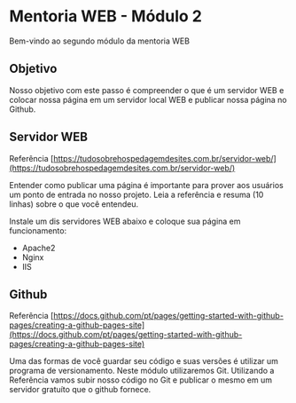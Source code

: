 # Mentoria WEB - Módulo 2
Bem-vindo ao segundo módulo da mentoria WEB

## Objetivo
Nosso objetivo com este passo é compreender o que é um servidor WEB e colocar nossa página em um servidor local WEB e publicar nossa página no Github.

## Servidor WEB
Referência [https://tudosobrehospedagemdesites.com.br/servidor-web/](https://tudosobrehospedagemdesites.com.br/servidor-web/)

Entender como publicar uma página é importante para prover aos usuários um ponto de entrada no nosso projeto. Leia a referência e resuma (10 linhas) sobre o que você entendeu.

Instale um dis servidores WEB abaixo e coloque sua página em funcionamento:
- Apache2
- Nginx
- IIS

## Github
Referência [https://docs.github.com/pt/pages/getting-started-with-github-pages/creating-a-github-pages-site](https://docs.github.com/pt/pages/getting-started-with-github-pages/creating-a-github-pages-site)

Uma das formas de você guardar seu código e suas versões é utilizar um programa de versionamento. Neste módulo utilizaremos Git.
Utilizando a Referência vamos subir nosso código no Git e publicar o mesmo em um servidor gratuíto que o github fornece.